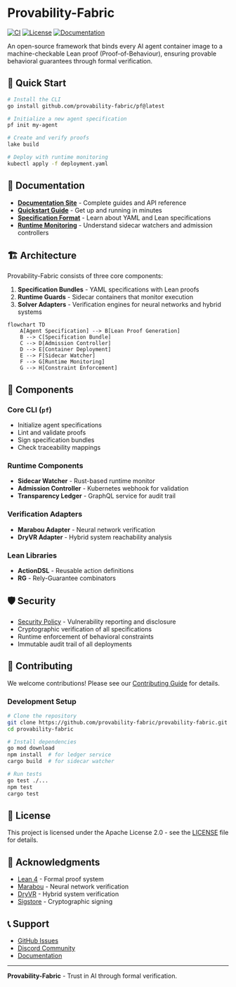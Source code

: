 # Provability-Fabric

[![CI](https://github.com/provability-fabric/provability-fabric/workflows/CI/badge.svg)](https://github.com/provability-fabric/provability-fabric/actions)
[![License](https://img.shields.io/badge/License-Apache%202.0-blue.svg)](LICENSE)
[![Documentation](https://img.shields.io/badge/docs-latest-brightgreen.svg)](https://provability-fabric.org)

An open-source framework that binds every AI agent container image to a machine-checkable Lean proof (Proof-of-Behaviour), ensuring provable behavioral guarantees through formal verification.

## 🚀 Quick Start

```bash
# Install the CLI
go install github.com/provability-fabric/pf@latest

# Initialize a new agent specification
pf init my-agent

# Create and verify proofs
lake build

# Deploy with runtime monitoring
kubectl apply -f deployment.yaml
```

## 📖 Documentation

- **[Documentation Site](https://provability-fabric.org)** - Complete guides and API reference
- **[Quickstart Guide](docs/quickstart.md)** - Get up and running in minutes
- **[Specification Format](docs/spec-bundles.md)** - Learn about YAML and Lean specifications
- **[Runtime Monitoring](docs/runtime.md)** - Understand sidecar watchers and admission controllers

## 🏗️ Architecture

Provability-Fabric consists of three core components:

1. **Specification Bundles** - YAML specifications with Lean proofs
2. **Runtime Guards** - Sidecar containers that monitor execution
3. **Solver Adapters** - Verification engines for neural networks and hybrid systems

```mermaid
flowchart TD
    A[Agent Specification] --> B[Lean Proof Generation]
    B --> C[Specification Bundle]
    C --> D[Admission Controller]
    D --> E[Container Deployment]
    E --> F[Sidecar Watcher]
    F --> G[Runtime Monitoring]
    G --> H[Constraint Enforcement]
```

## 🔧 Components

### Core CLI (`pf`)

- Initialize agent specifications
- Lint and validate proofs
- Sign specification bundles
- Check traceability mappings

### Runtime Components

- **Sidecar Watcher** - Rust-based runtime monitor
- **Admission Controller** - Kubernetes webhook for validation
- **Transparency Ledger** - GraphQL service for audit trail

### Verification Adapters

- **Marabou Adapter** - Neural network verification
- **DryVR Adapter** - Hybrid system reachability analysis

### Lean Libraries

- **ActionDSL** - Reusable action definitions
- **RG** - Rely-Guarantee combinators

## 🛡️ Security

- [Security Policy](SECURITY.md) - Vulnerability reporting and disclosure
- Cryptographic verification of all specifications
- Runtime enforcement of behavioral constraints
- Immutable audit trail of all deployments

## 🤝 Contributing

We welcome contributions! Please see our [Contributing Guide](CONTRIBUTING.md) for details.

### Development Setup

```bash
# Clone the repository
git clone https://github.com/provability-fabric/provability-fabric.git
cd provability-fabric

# Install dependencies
go mod download
npm install  # for ledger service
cargo build  # for sidecar watcher

# Run tests
go test ./...
npm test
cargo test
```

## 📄 License

This project is licensed under the Apache License 2.0 - see the [LICENSE](LICENSE) file for details.

## 🙏 Acknowledgments

- [Lean 4](https://leanprover.github.io/) - Formal proof system
- [Marabou](https://github.com/NeuralNetworkVerification/Marabou) - Neural network verification
- [DryVR](https://github.com/verivital/dryvr) - Hybrid system verification
- [Sigstore](https://sigstore.dev/) - Cryptographic signing

## 📞 Support

- [GitHub Issues](https://github.com/provability-fabric/provability-fabric/issues)
- [Discord Community](https://discord.gg/provability-fabric)
- [Documentation](https://provability-fabric.org)

---

**Provability-Fabric** - Trust in AI through formal verification.
